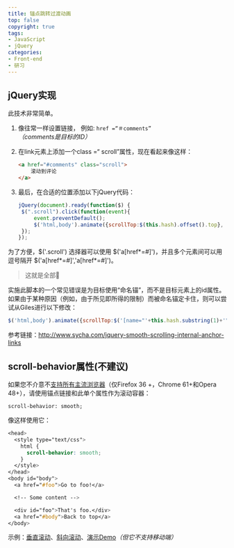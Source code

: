 ```yaml
---
title: 锚点跳转过渡动画
top: false
copyright: true
tags:
- JavaScript
- jQuery
categories:
- Front-end
- 研习
---
```

## jQuery实现

此技术非常简单。

1. 像往常一样设置链接，
   例如: `href =“＃comments” `*（comments是目标的ID）*

2. 在link元素上添加一个class =“ scroll”属性，现在看起来像这样：

   ```html
   <a href="#comments" class="scroll">
       滚动到评论
   </a>
   ```
<!--more-->
3. 最后，在合适的位置添加以下jQuery代码：

   ```javascript
   jQuery(document).ready(function($) {
   	$(".scroll").click(function(event){		
   		event.preventDefault();
   		$('html,body').animate({scrollTop:$(this.hash).offset().top}, 500);
   	});
   });
   ```

为了方便，$('.scroll') 选择器可以使用 $('a[href\*=#]')，并且多个元素间可以用逗号隔开 $('a[href\*=#]','a[href\*=#]')。

> 这就是全部🙂

实施此脚本的一个常见错误是为目标使用“命名锚”，而不是目标元素上的id属性。如果由于某种原因（例如，由于所见即所得的限制）而被命名锚定卡住，则可以尝试从Giles进行以下修改：

```js
$('html,body').animate({scrollTop:$('[name="'+this.hash.substring(1)+'"]').offset().top}, 500);
```

参考链接：http://www.sycha.com/jquery-smooth-scrolling-internal-anchor-links



## scroll-behavior属性(不建议)

如果您不介意不[支持所有主流浏览器](https://caniuse.com/#search=scroll-behavior)（仅Firefox 36 +，Chrome 61+和Opera 48+），请使用锚点链接和此单个属性作为滚动容器：

`scroll-behavior: smooth;`

像这样使用它：

```css
<head>
  <style type="text/css">
    html {
      scroll-behavior: smooth;
    }
  </style>
</head>
<body id="body">
  <a href="#foo">Go to foo!</a>

  <!-- Some content -->

  <div id="foo">That's foo.</div>
  <a href="#body">Back to top</a>
</body>
```

示例：[垂直滚动](http://jsfiddle.net/hf4gap4v/)、[斜向滚动](http://jsfiddle.net/1Lfybv56/2/)、[演示Demo](https://zhangdamin.cn/demo/css-scroll.html)*（但它不支持移动端）*

